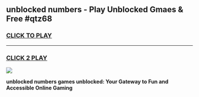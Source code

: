 
## unblocked numbers - Play Unblocked Gmaes & Free #qtz68
<h3>
<a href="https://news.freeplayer.one?title=unblocked_numbers&ref=26F">CLICK TO PLAY</a></h3>
<hr>

<h3>
<a href="https://news.freeplayer.one?title=unblocked_numbers&ref=26F">CLICK 2 PLAY</a>
  
</h3>

<a href="https://news.freeplayer.one?title=unblocked_numbers&ref=26F/"><img src="https://clearcache.store/games.png"></a>


**unblocked numbers games unblocked: Your Gateway to Fun and Accessible Online Gaming**
